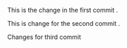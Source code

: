  This is the change in the first commit .


This is change for the second commit .


Changes for third commit 